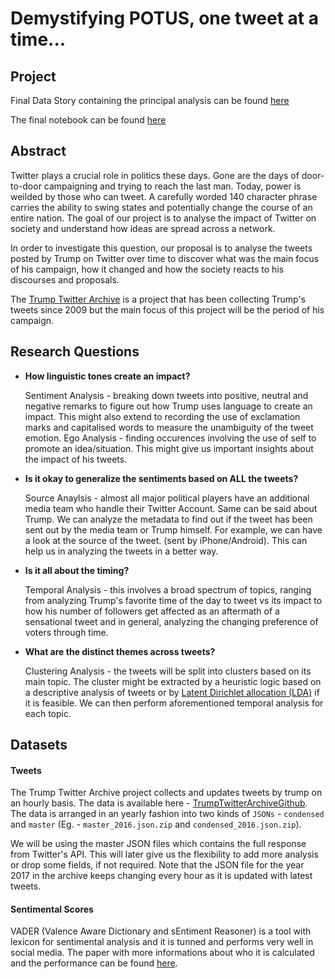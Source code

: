# Demystifying POTUS, one tweet at a time...

## Project 
Final Data Story containing the principal analysis can be found [here](https://liabifano.github.io/project/history/)

The final notebook can be found [here](https://github.com/liabifano/project/blob/master/analysis/FinalNotebook.ipynb)

## Abstract
Twitter plays a crucial role in politics these days. Gone are the days of door-to-door campaigning and trying to reach the last man. Today, power is weilded by those who can tweet. A carefully worded 140 character phrase carries the ability to swing states and potentially change the course of an entire nation. The goal of our project is to analyse the impact of Twitter on society and understand how ideas are spread across a network.

In order to investigate this question, our proposal is to analyse the tweets posted by Trump on Twitter over time to discover 
what was the main focus of his campaign, how it changed and how the society reacts to his discourses and proposals. 

The [Trump Twitter Archive](http://www.trumptwitterarchive.com/) is a project that has been collecting Trump's tweets since 2009 but the main focus of this project will be the period of his campaign.


## Research Questions

- **How linguistic tones create an impact?**

   Sentiment Analysis - breaking down tweets into positive, neutral and negative remarks to figure out how Trump uses language to create an impact. This might also extend to recording the use of exclamation marks and capitalised words to measure the unambiguity of the tweet emotion.
   Ego Analysis - finding occurences involving the use of self to promote an idea/situation. This might give us important insights about the impact of his tweets.
   
- **Is it okay to generalize the sentiments based on ALL the tweets?**

   Source Anaylsis - almost all major political players have an additional media team who handle their Twitter Account. Same can be said about Trump. We can analyze the metadata to find out if the tweet has been sent out by the media team or Trump himself. For example, we can have a look at the source of the tweet. (sent by iPhone/Android). This can help us in analyzing the tweets in a better way.

- **Is it all about the timing?**

   Temporal Analysis - this involves a broad spectrum of topics, ranging from analyzing Trump's favorite time of the day to tweet vs its impact to how his number of followers get affected as an aftermath of a sensational tweet and in general, analyzing the changing preference of voters through time.
   
- **What are the distinct themes across tweets?**
   
   Clustering Analysis - the tweets will be split into clusters based on its main topic. The cluster might be extracted by a heuristic logic based on a descriptive analysis of tweets or by [Latent Dirichlet allocation (LDA)](https://en.wikipedia.org/wiki/Latent_Dirichlet_allocation) if it is feasible. We can then perform aforementioned temporal analysis for each topic.
   

## Datasets

#### Tweets

The Trump Twitter Archive project collects and updates tweets by trump on an hourly basis. 
The data is available here - [TrumpTwitterArchiveGithub](https://github.com/bpb27/trump_tweet_data_archive). 
The data is arranged in an yearly fashion into two kinds of `JSONs` - `condensed` and `master` (Eg. - `master_2016.json.zip` and `condensed_2016.json.zip`).

We will be using the master JSON files which contains the full response from Twitter's API. 
This will later give us the flexibility to add more analysis or drop some fields, if not required. 
Note that the JSON file for the year 2017 in the archive keeps changing every hour as it is updated with latest tweets.

#### Sentimental Scores

VADER (Valence Aware Dictionary and sEntiment Reasoner) is a tool with lexicon for sentimental analysis and it is tunned and performs very well in social media.
The paper with more informations about who it is calculated and the performance can be found [here](http://comp.social.gatech.edu/papers/icwsm14.vader.hutto.pdf?lipi=urn%3Ali%3Apage%3Ad_flagship3_pulse_read%3BbAUS6s97R5uxMEV9nK7ePw%3D%3D). 

